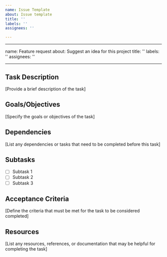 ```yaml
---
name: Issue Template
about: Issue template
title: ''
labels: ''
assignees: ''

---
```


---
name: Feature request
about: Suggest an idea for this project
title: ''
labels: ''
assignees: ''

---

## Task Description

[Provide a brief description of the task]

## Goals/Objectives

[Specify the goals or objectives of the task]

## Dependencies

[List any dependencies or tasks that need to be completed before this task]

## Subtasks

- [ ] Subtask 1
- [ ] Subtask 2
- [ ] Subtask 3

## Acceptance Criteria

[Define the criteria that must be met for the task to be considered completed]

## Resources

[List any resources, references, or documentation that may be helpful for completing the task]
